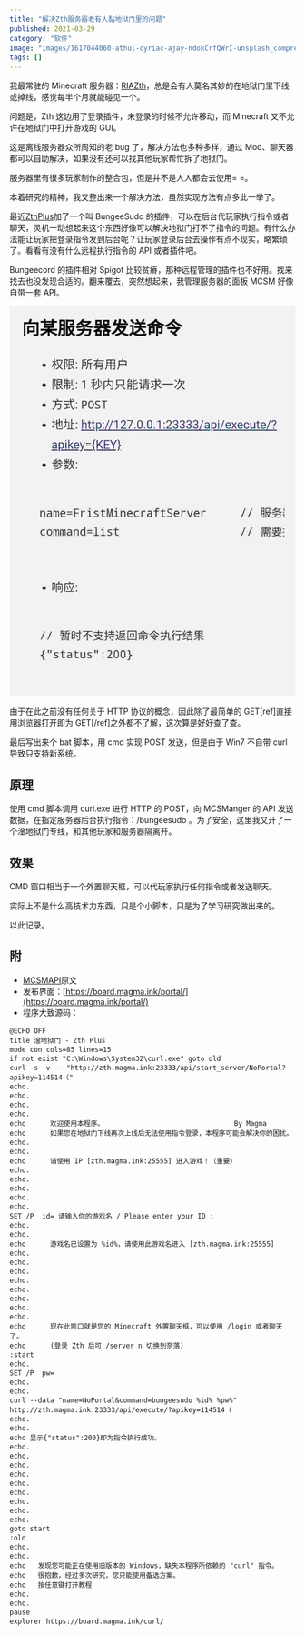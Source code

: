 ```yaml
---
title: "解决Zth服务器老有人黏地狱门里的问题"
published: 2021-03-29
category: "软件"
image: "images/1617044060-athul-cyriac-ajay-ndokCrfQWrI-unsplash_compress99.jpg"
tags: []
---
```


我最常驻的 Minecraft 服务器：[RIAZth](http://ria.red)，总是会有人莫名其妙的在地狱门里下线或掉线，感觉每半个月就能碰见一个。

问题是，Zth 这边用了登录插件，未登录的时候不允许移动，而 Minecraft 又不允许在地狱门中打开游戏的 GUI。

这是离线服务器众所周知的老 bug 了，解决方法也多种多样，通过 Mod、聊天器都可以自助解决，如果没有还可以找其他玩家帮忙拆了地狱门。

服务器里有很多玩家制作的整合包，但是并不是人人都会去使用= =。

本着研究的精神，我又整出来一个解决方法，虽然实现方法有点多此一举了。

最近[ZthPlus](http://zthplus)加了一个叫 BungeeSudo 的插件，可以在后台代玩家执行指令或者聊天，灵机一动想起来这个东西好像可以解决地狱门打不了指令的问题。有什么办法能让玩家把登录指令发到后台呢？让玩家登录后台去操作有点不现实，略繁琐了。看看有没有什么远程执行指令的 API 或者插件吧。

Bungeecord 的插件相对 Spigot 比较贫瘠，那种远程管理的插件也不好用。找来找去也没发现合适的。翻来覆去，突然想起来，我管理服务器的面板 MCSM 好像自带一套 API。

![](images/1617042338-Screenshot_2021-03-30-02-24-31-155_com.mmbox_.xbrowser.pro_compress31.jpg)

由于在此之前没有任何关于 HTTP 协议的概念，因此除了最简单的 GET\[ref\]直接用浏览器打开即为 GET\[/ref\]之外都不了解，这次算是好好查了查。

最后写出来个 bat 脚本，用 cmd 实现 POST 发送，但是由于 Win7 不自带 curl 导致只支持新系统。

## 原理

使用 cmd 脚本调用 curl.exe 进行 HTTP 的 POST，向 MCSManger 的 API 发送数据，在指定服务器后台执行指令：/bungeesudo <player> <command>。为了安全，这里我又开了一个淦地狱门专线，和其他玩家和服务器隔离开。

## 效果

CMD 窗口相当于一个外置聊天框，可以代玩家执行任何指令或者发送聊天。

实际上不是什么高技术力东西，只是个小脚本，只是为了学习研究做出来的。

以此记录。

## 附

- [MCSMAPI](https://board.magma.ink/mcsmapi/)原文
- 发布界面：[https://board.magma.ink/portal/](https://board.magma.ink/portal/)
- 程序大致源码：

```
@ECHO OFF
title 淦地狱门 - Zth Plus
mode con cols=85 lines=15
if not exist "C:\Windows\System32\curl.exe" goto old
curl -s -v -- "http://zth.magma.ink:23333/api/start_server/NoPortal?apikey=114514（"
echo.
echo.
echo.
echo.
echo      欢迎使用本程序。                                By Magma
echo      如果您在地狱门下线再次上线后无法使用指令登录，本程序可能会解决你的困扰。
echo.
echo.
echo      请使用 IP [zth.magma.ink:25555] 进入游戏！（重要）
echo.
echo.
echo.
echo.
echo.
SET /P  id= 请输入你的游戏名 / Please enter your ID :
echo.
echo.
echo      游戏名已设置为 %id%，请使用此游戏名进入 [zth.magma.ink:25555]
echo.
echo.
echo.
echo.
echo.
echo.
echo.
echo.
echo      现在此窗口就是您的 Minecraft 外置聊天框，可以使用 /login 或者聊天了。
echo      (登录 Zth 后可 /server n 切换到奈落)
:start
echo.
SET /P  pw=
echo.
echo.
curl --data "name=NoPortal&command=bungeesudo %id% %pw%" http://zth.magma.ink:23333/api/execute/?apikey=114514（
echo.
echo.
echo 显示{"status":200}即为指令执行成功。
echo.
echo.
echo.
echo.
echo.
echo.
echo.
echo.
echo.
goto start
:old
echo.
echo.
echo   发现您可能正在使用旧版本的 Windows，缺失本程序所依赖的 "curl" 指令。
echo   很抱歉，经过多次研究，您只能使用备选方案。
echo   按任意键打开教程
echo.
echo.
pause
explorer https://board.magma.ink/curl/
```
